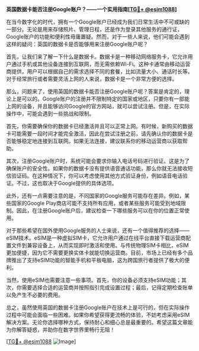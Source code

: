 **英国数据卡能否注册Google账户？——一个实用指南[[TG💪+ @esim1088](https://t.me/s/esim1088)]**

在当今数字化的时代，拥有一个Google账户已经成为我们日常生活中不可或缺的一部分。无论是用来存储照片、管理日程，还是作为登录其他服务的通行证，Google账户的功能和便利性毋庸置疑。然而，对于一些人来说，他们可能会遇到这样的疑问：英国的数据卡是否能够用来注册Google账户呢？

首先，让我们来了解一下什么是数据卡。数据卡是一种移动网络服务卡，它允许用户通过手机或其他设备连接到互联网，而无需依赖Wi-Fi。这种卡通常由移动运营商提供，用户可以根据自己的需求选择不同的套餐，比如流量大小、通话时长等。对于经常旅行或者需要灵活上网的人来说，数据卡是一个非常方便的选择。

那么，问题来了，使用英国的数据卡能否注册Google账户呢？答案是肯定的，理论上是可以的。Google账户的注册并不限制特定的国家或地区，只要你有一部能上网的设备，并且能够访问Google的官方网站，就可以尝试注册。但是，在实际操作中，可能会遇到一些挑战和限制。

首先，你需要确保你的数据卡已经激活并且可以正常上网。有时候，新购买的数据卡可能需要一段时间才能完全激活，因此在尝试注册之前，请先确认你的数据卡是否能够稳定地连接到互联网。如果无法连接，建议联系你的移动运营商以获取帮助。

其次，注册Google账户时，系统可能会要求你输入电话号码进行验证。这是为了确保账户的安全性。如果你的数据卡没有提供语音通话功能，那么你就无法接收短信验证码。在这种情况下，你可以考虑使用其他方式验证身份，例如语音电话验证。不过，这也取决于Google提供的具体选项。

此外，还有一点需要注意的是，不同国家的Google服务可能存在差异。例如，某些国家的Google Play商店可能不支持所有应用，或者某些服务可能受到地域限制。因此，在注册Google账户后，建议检查一下哪些服务可以在你的位置正常使用。

对于那些希望在国外使用Google服务的人士来说，还有一个值得推荐的选择——eSIM技术。eSIM是一种虚拟SIM卡，它允许用户通过在线平台直接下载运营商配置文件到兼容设备上，从而实现即时激活和使用。与传统物理SIM卡相比，eSIM更加便捷，因为它不需要更换实体卡就能切换运营商。目前，市场上已经有多个品牌推出了支持eSIM功能的智能手机和平板电脑，这为跨国旅行者提供了极大的便利。

当然，使用eSIM也需要注意一些事项。首先，你的设备必须支持eSIM功能；其次，你需要选择合适的运营商并按照指引完成设置过程；最后，记得定期检查账单以免产生不必要的费用。

总之，虽然使用英国的数据卡注册Google账户在技术上是可行的，但在实际操作过程中可能会面临一些困难。如果你希望获得更流畅的体验，不妨考虑采用eSIM解决方案。无论你选择哪种方式，保持耐心和细心总是最重要的。希望这篇文章能为你解答疑惑，并助你在数字世界里畅行无阻！

[[TG💪+ @esim1088](https://t.me/s/esim1088) ![Image](https://i.postimg.cc/4NQfJmqS/Snipaste-2025-05-13-00-14-12.png)]
